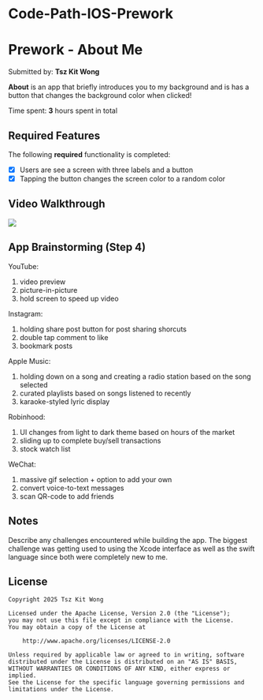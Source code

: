# Code-Path-IOS-Prework
# Prework - About Me

Submitted by: **Tsz Kit Wong**

**About** is an app that briefly introduces you to my background and is has a button that changes the background color when clicked! 

Time spent: **3** hours spent in total

## Required Features

The following **required** functionality is completed:

- [x] Users are see a screen with three labels and a button
- [x] Tapping the button changes the screen color to a random color
 
## Video Walkthrough

<div>
    <a href="https://www.loom.com/share/4dbbe8f4e69746c8ad492711674746bc">
    </a>
    <a href="https://www.loom.com/share/4dbbe8f4e69746c8ad492711674746bc">
      <img style="max-width:300px;" src="https://cdn.loom.com/sessions/thumbnails/4dbbe8f4e69746c8ad492711674746bc-37218618edbaaded-full-play.gif">
    </a>
  </div>

## App Brainstorming (Step 4)
YouTube:
1. video preview
2. picture-in-picture
3. hold screen to speed up video

Instagram:
1. holding share post button for post sharing shorcuts
2. double tap comment to like
3. bookmark posts

Apple Music:
1. holding down on a song and creating a radio station based on the song selected
2. curated playlists based on songs listened to recently
3. karaoke-styled lyric display

Robinhood:
1. UI changes from light to dark theme based on hours of the market
2. sliding up to complete buy/sell transactions
3. stock watch list

WeChat:
1. massive gif selection + option to add your own
2. convert voice-to-text messages
3. scan QR-code to add friends


## Notes

Describe any challenges encountered while building the app.
The biggest challenge was getting used to using the Xcode interface as well as the swift language since both were completely new to me.

## License

    Copyright 2025 Tsz Kit Wong

    Licensed under the Apache License, Version 2.0 (the "License");
    you may not use this file except in compliance with the License.
    You may obtain a copy of the License at

        http://www.apache.org/licenses/LICENSE-2.0

    Unless required by applicable law or agreed to in writing, software
    distributed under the License is distributed on an "AS IS" BASIS,
    WITHOUT WARRANTIES OR CONDITIONS OF ANY KIND, either express or implied.
    See the License for the specific language governing permissions and
    limitations under the License.
